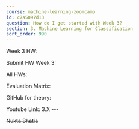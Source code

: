 ```yaml
---
course: machine-learning-zoomcamp
id: c7a5097d13
question: How do I get started with Week 3?
section: 3. Machine Learning for Classification
sort_order: 990
---
```


Week 3 HW:

Submit HW Week 3:

All HWs:

Evaluation Matrix:

GitHub for theory:

Youtube Link: 3.X ---

~~Nukta Bhatia~~

